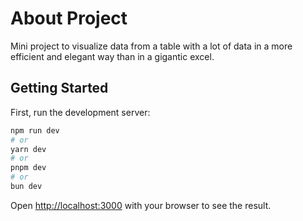 # About Project

Mini project to visualize data from a table with a lot of data in a more efficient and elegant way than in a gigantic excel.

## Getting Started

First, run the development server:

```bash
npm run dev
# or
yarn dev
# or
pnpm dev
# or
bun dev
```

Open [http://localhost:3000](http://localhost:3000) with your browser to see the result.

